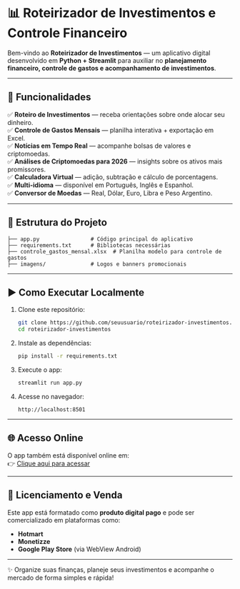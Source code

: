 # 📊 Roteirizador de Investimentos e Controle Financeiro  

Bem-vindo ao **Roteirizador de Investimentos** — um aplicativo digital desenvolvido em **Python + Streamlit** para auxiliar no **planejamento financeiro, controle de gastos e acompanhamento de investimentos**.  

---

## 🚀 Funcionalidades

✅ **Roteiro de Investimentos** — receba orientações sobre onde alocar seu dinheiro.  
✅ **Controle de Gastos Mensais** — planilha interativa + exportação em Excel.  
✅ **Notícias em Tempo Real** — acompanhe bolsas de valores e criptomoedas.  
✅ **Análises de Criptomoedas para 2026** — insights sobre os ativos mais promissores.  
✅ **Calculadora Virtual** — adição, subtração e cálculo de porcentagens.  
✅ **Multi-idioma** — disponível em Português, Inglês e Espanhol.  
✅ **Conversor de Moedas** — Real, Dólar, Euro, Libra e Peso Argentino.  

---

## 📂 Estrutura do Projeto

```
├── app.py                # Código principal do aplicativo
├── requirements.txt      # Bibliotecas necessárias
├── controle_gastos_mensal.xlsx  # Planilha modelo para controle de gastos
├── imagens/              # Logos e banners promocionais
```

---

## ▶️ Como Executar Localmente

1. Clone este repositório:  
   ```bash
   git clone https://github.com/seuusuario/roteirizador-investimentos.git
   cd roteirizador-investimentos
   ```

2. Instale as dependências:  
   ```bash
   pip install -r requirements.txt
   ```

3. Execute o app:  
   ```bash
   streamlit run app.py
   ```

4. Acesse no navegador:  
   ```
   http://localhost:8501
   ```

---

## 🌐 Acesso Online

O app também está disponível online em:  
👉 [Clique aqui para acessar](https://seuapp.streamlit.app)  

---

## 💼 Licenciamento e Venda

Este app está formatado como **produto digital pago** e pode ser comercializado em plataformas como:  

- **Hotmart**  
- **Monetizze**  
- **Google Play Store** (via WebView Android)  

---

✨ Organize suas finanças, planeje seus investimentos e acompanhe o mercado de forma simples e rápida!  
